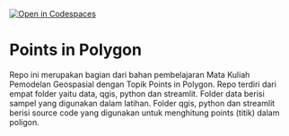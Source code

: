 [![Open in Codespaces](https://classroom.github.com/assets/launch-codespace-f4981d0f882b2a3f0472912d15f9806d57e124e0fc890972558857b51b24a6f9.svg)](https://classroom.github.com/open-in-codespaces?assignment_repo_id=10282121)
# Points in Polygon
Repo ini merupakan bagian dari bahan pembelajaran Mata Kuliah Pemodelan Geospasial dengan Topik Points in Polygon. 
Repo terdiri dari empat folder yaitu data, qgis, python dan streamlit. 
Folder data berisi sampel yang digunakan dalam latihan. 
Folder qgis, python dan streamlit berisi source code yang digunakan untuk menghitung points (titik) dalam poligon.
